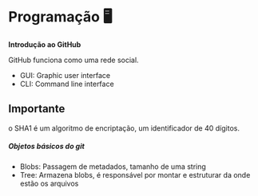 # Programação :desktop_computer:

**Introdução ao GitHub**

GitHub funciona como uma rede social.

- GUI: Graphic user interface
- CLI: Command line interface

## Importante 

o SHA1 é um algoritmo de encriptação, um identificador de 40 dígitos.

##### Objetos básicos do git

- Blobs: Passagem de metadados, tamanho de uma string
- Tree: Armazena blobs, é responsável por montar e estruturar da onde estão os arquivos

